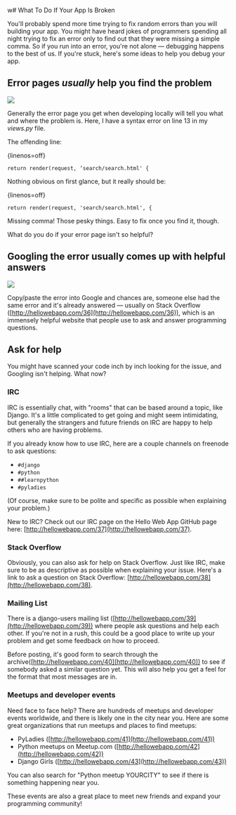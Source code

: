 w# What To Do If Your App Is Broken

You'll probably spend more time trying to fix random errors than you will
building your app. You might have heard jokes of programmers spending all night
trying to fix an error only to find out that they were missing a simple comma.
So if you run into an error, you're not alone — debugging happens to the best of
us. If you're stuck, here's some ideas to help you debug your app.

## Error pages *usually* help you find the problem

![](images/syntax.png) 

Generally the error page you get when developing locally will tell you what and
where the problem is. Here, I have a syntax error on line 13 in my *views.py*
file. 

The offending line:

{linenos=off}
```
return render(request, ‘search/search.html' {
```

Nothing obvious on first glance, but it really should be:

{linenos=off}
```
return render(request, 'search/search.html', {
```

Missing comma! Those pesky things. Easy to fix once you find it, though.

What do you do if your error page isn't so helpful?

## Googling the error usually comes up with helpful answers

![](images/so-error.png) 

Copy/paste the error into Google and chances are, someone else had the same
error and it's already answered — usually on Stack Overflow
([http://hellowebapp.com/36](http://hellowebapp.com/36)), which is an immensely
helpful website that people use to ask and answer programming questions.

## Ask for help

You might have scanned your code inch by inch looking for the issue, and
Googling isn't helping. What now?

### IRC

IRC is essentially chat, with "rooms" that can be based around a topic, like
Django. It's a little complicated to get going and might seem intimidating, but
generally the strangers and future friends on IRC are happy to help others who
are having problems.

If you already know how to use IRC, here are a couple channels on freenode to
ask questions:

* `#django`
* `#python`
* `##learnpython`
* `#pyladies`

(Of course, make sure to be polite and specific as possible when explaining your
problem.)

New to IRC? Check out our IRC page on the Hello Web App GitHub page here:
[http://hellowebapp.com/37](http://hellowebapp.com/37).

### Stack Overflow

Obviously, you can also ask for help on Stack Overflow. Just like IRC, make sure
to be as descriptive as possible when explaining your issue. Here's a link to
ask a question on Stack Overflow:
[http://hellowebapp.com/38](http://hellowebapp.com/38).

### Mailing List

There is a django-users mailing list
([http://hellowebapp.com/39](http://hellowebapp.com/39)) where people ask
questions and help each other. If you're not in a rush, this could be a good
place to write up your problem and get some feedback on how to proceed.

Before posting, it's good form to search through the
archive([http://hellowebapp.com/40](http://hellowebapp.com/40)) to see if
somebody asked a similar question yet. This will also help you get a feel for
the format that most messages are in.

### Meetups and developer events

Need face to face help? There are hundreds of meetups and developer events
worldwide, and there is likely one in the city near you. Here are some great
organizations that run meetups and places to find meetups:

* PyLadies ([http://hellowebapp.com/41](http://hellowebapp.com/41))
* Python meetups on Meetup.com
    ([http://hellowebapp.com/42](http://hellowebapp.com/42))
* Django Girls ([http://hellowebapp.com/43](http://hellowebapp.com/43))

You can also search for "Python meetup YOURCITY" to see if there is something
happening near you.

These events are also a great place to meet new friends and expand your
programming community!
